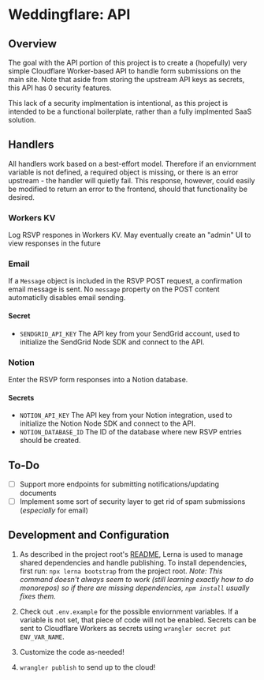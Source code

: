 # Weddingflare: API

## Overview

The goal with the API portion of this project is to create a (hopefully) very simple Cloudflare Worker-based API to handle form submissions on the main site. Note that aside from storing the upstream API keys as secrets, this API has 0 security features.

This lack of a security implmentation is intentional, as this project is intended to be a functional boilerplate, rather than a fully implmented SaaS solution.

## Handlers

All handlers work based on a best-effort model. Therefore if an enviornment variable is not defined, a required object is missing, or there is an error upstream - the handler will quietly fail. This response, however, could easily be modified to return an error to the frontend, should that functionality be desired.

### Workers KV

Log RSVP respones in Workers KV. May eventually create an "admin" UI to view responses in the future

### Email

If a `Message` object is included in the RSVP POST request, a confirmation email message is sent. No `message` property on the POST content automaticlly disables email sending.

#### Secret

- `SENDGRID_API_KEY` The API key from your SendGrid account, used to initialize the SendGrid Node SDK and connect to the API.

### Notion

Enter the RSVP form responses into a Notion database.

#### Secrets

- `NOTION_API_KEY` The API key from your Notion integration, used to initialize the Notion Node SDK and connect to the API.
- `NOTION_DATABASE_ID` The ID of the database where new RSVP entries should be created.

## To-Do

- [ ] Support more endpoints for submitting notifications/updating documents
- [ ] Implement some sort of security layer to get rid of spam submissions (_especially_ for email)

## Development and Configuration

1. As described in the project root's [README](https://github.com/CS-5/weddingflare), Lerna is used to manage shared dependencies and handle publishing. To install dependencies, first run: `npx lerna bootstrap` from the project root. _Note: This command doesn't always seem to work (still learning exactly how to do monorepos) so if there are missing dependencies, `npm install` usually fixes them._

2. Check out `.env.example` for the possible enviornment variables. If a variable is not set, that piece of code will not be enabled. Secrets can be sent to Cloudflare Workers as secrets using `wrangler secret put ENV_VAR_NAME`.

3. Customize the code as-needed!

4. `wrangler publish` to send up to the cloud!
